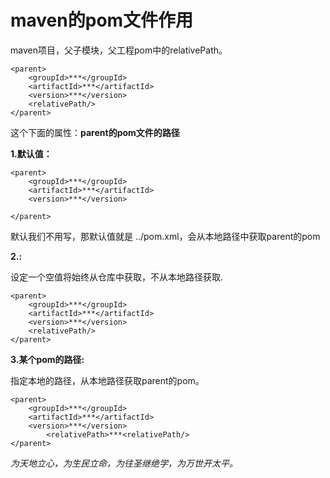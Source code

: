 # maven的pom文件<relativePath/>作用


maven项目，父子模块，父工程pom中的relativePath。

```text
<parent>
	<groupId>***</groupId>
	<artifactId>***</artifactId>
	<version>***</version>
	<relativePath/>
</parent>
```

这个<parent>下面的<relativePath>属性：**parent的pom文件的路径**

**1.默认值：**

```text
<parent>
	<groupId>***</groupId>
	<artifactId>***</artifactId>
	<version>***</version>

</parent>
```

默认我们不用写<relativePath>，那默认值就是 ../pom.xml，会从本地路径中获取parent的pom

**2.<relativePath/>:**

设定一个空值将始终从仓库中获取，不从本地路径获取.

```text
<parent>
	<groupId>***</groupId>
	<artifactId>***</artifactId>
	<version>***</version>
	<relativePath/>
</parent>
```

**3.<relativePath>某个pom的路径<relativePath/>:**

指定本地的路径，从本地路径获取parent的pom。

```text
<parent>
	<groupId>***</groupId>
	<artifactId>***</artifactId>
	<version>***</version>
        <relativePath>***<relativePath/>
</parent>
```

  

_为天地立心，为生民立命，为往圣继绝学，为万世开太平。_